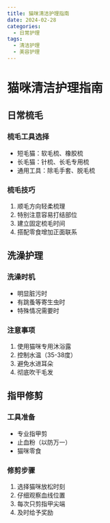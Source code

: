 ```yaml
---
title: 猫咪清洁护理指南
date: 2024-02-28
categories:
  - 日常护理
tags:
  - 清洁护理
  - 美容护理
---
```


# 猫咪清洁护理指南

## 日常梳毛

### 梳毛工具选择
- 短毛猫：软毛梳、橡胶梳
- 长毛猫：针梳、长毛专用梳
- 通用工具：除毛手套、脱毛梳

### 梳毛技巧
1. 顺毛方向轻柔梳理
2. 特别注意容易打结部位
3. 建立固定梳毛时间
4. 搭配零食增加正面联系

## 洗澡护理

### 洗澡时机
- 明显脏污时
- 有跳蚤等寄生虫时
- 特殊情况需要时

### 注意事项
1. 使用猫咪专用沐浴露
2. 控制水温（35-38度）
3. 避免水进耳朵
4. 彻底吹干毛发

## 指甲修剪

### 工具准备
- 专业指甲剪
- 止血粉（以防万一）
- 猫咪零食

### 修剪步骤
1. 选择猫咪放松时刻
2. 仔细观察血线位置
3. 每次只剪指甲尖端
4. 及时给予奖励 